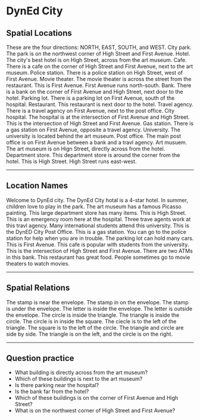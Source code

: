 # DynEd City

## Spatial Locations

These are the four directions: NORTH, EAST, SOUTH, and WEST.
City park. The park is on the northwest corner of High Street and First Avenue.
Hotel. The city's best hotel is on High Street, across from the art museum.
Cafe. There is a cafe on the corner of High Street and First Avenue, next to the art museum.
Police station. There is a police station on High Street, west of First Avenue.
Movie theater. The movie theater is across the street from the restaurant.
This is First Avenue. First Avenue runs north-south.
Bank. There is a bank on the corner of First Avenue and High Street, next door to the hotel.
Parking lot. There is a parking lot on First Avenue, south of the hospital.
Restaurant. This restaurant is next door to the hotel.
Travel agency. There is a travel agency on First Avenue, next to the post office.
City hospital. The hospital is at the intersection of First Avenue and High Street.
This is the intersection of High Street and First Avenue.
Gas station. There is a gas station on First Avenue, opposite a travel agency.
University. The university is located behind the art museum.
Post office. The main post office is on First Avenue between a bank and a travl agency.
Art musuem. The art museum is on Hign Street, directly across from the hotel.
Department store. This department store is around the corner from the hotel.
This is High Street. High Street runs east-west.

---

## Location Names

Welcome to DynEd city.
The DynEd City hotal is a 4-star hotel.
In summer, children love to play in the park.
The art museum has a famous Picasso painting.
This large department store has many items.
This is High Street.
This is an emergency room here at the hospital.
Three trave agents work at this travl agency.
Many international students attend this university.
This is the DynED City Post Office.
This is a gas station.
You can go to the police station for help when you are in trouble.
The parking lot can hold many cars.
This is First Avenue.
This cafe is popular with students from the university.
This is the intersection of High Street and First Avenue.
There are two ATMs in this bank.
This restaurant has great food.
People sometimes go to movie theaters to watch movies.

---

## Spatial Relations

The stamp is near the envelope.
The stamp in on the envelope.
The stamp is under the envelope.
The letter is inside the envelope.
The letter is outside the envelope.
The circle is inside the triangle.
The triangle is inside the circle.
The circle is in inside the square.
The ciecle is to the left of the triangle.
The square is to the left of the circle.
The triangle and circle are side by side. The triangle is on the left, and the circle is on the right.

---

## Question practice

- What building is directly across from the art museum?
- Which of these buildings is next to the art museum?
- Is there parking near the hospital?
- Is the bank far from the hotel?
- Which of these buildings is on the corner of First Avenue and High Street?
- What is on the northwest corner of High Street and First Avenue?
